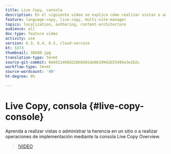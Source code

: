 ```yaml
---
title: Live Copy, consola
description: En el siguiente vídeo se explica cómo realizar vistas o administrar la herencia en un sitio o realizar operaciones de implementación mediante la consola Información general de Live Copy.
feature: language-copy, live-copy, multi-site-manager
topics: localization, authoring, content-architecture
audience: all
doc-type: feature video
activity: use
version: 6.3, 6.4, 6.5, cloud-service
kt: 5373
thumbnail: 36680.jpg
translation-type: tm+mt
source-git-commit: 0d4d1140dd226bbb02de0b19942b55495e3e2b2c
workflow-type: tm+mt
source-wordcount: '49'
ht-degree: 0%

---
```



# Live Copy, consola {#live-copy-console}

Aprenda a realizar vistas o administrar la herencia en un sitio o a realizar operaciones de implementación mediante la consola Live Copy Overview.

>[!VIDEO](https://video.tv.adobe.com/v/36680?quality=12&learn=on)

